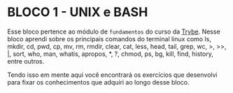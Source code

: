 # BLOCO 1 - UNIX e BASH

Esse bloco pertence ao módulo de `fundamentos` do curso da [Trybe](https://www.betrybe.com/). Nesse bloco aprendi sobre os principais comandos do terminal linux como ls, mkdir, cd, pwd, cp, mv, rm, rmdir, clear, cat, less, head, tail, grep, wc, >, >>, |, sort, who, man, whatis, apropos, *, ?, chmod, ps, bg, kill, find, history, entre outros.

Tendo isso em mente aqui você encontrará os exercícios que desenvolvi para fixar os conhecimentos que adquiri ao longo desse bloco. 
